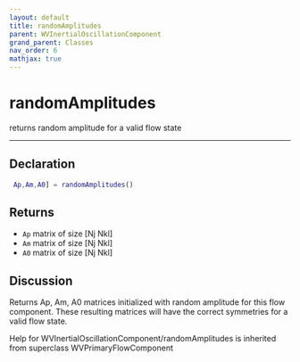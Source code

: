 ```yaml
---
layout: default
title: randomAmplitudes
parent: WVInertialOscillationComponent
grand_parent: Classes
nav_order: 6
mathjax: true
---
```


#  randomAmplitudes

returns random amplitude for a valid flow state


---

## Declaration
```matlab
 Ap,Am,A0] = randomAmplitudes()
```
## Returns
+ `Ap`  matrix of size [Nj Nkl]
+ `Am`  matrix of size [Nj Nkl]
+ `A0`  matrix of size [Nj Nkl]

## Discussion

  Returns Ap, Am, A0 matrices initialized with random amplitude
  for this flow component. These resulting matrices will have
  the correct symmetries for a valid flow state. 
 
          
Help for WVInertialOscillationComponent/randomAmplitudes is inherited from superclass WVPrimaryFlowComponent
